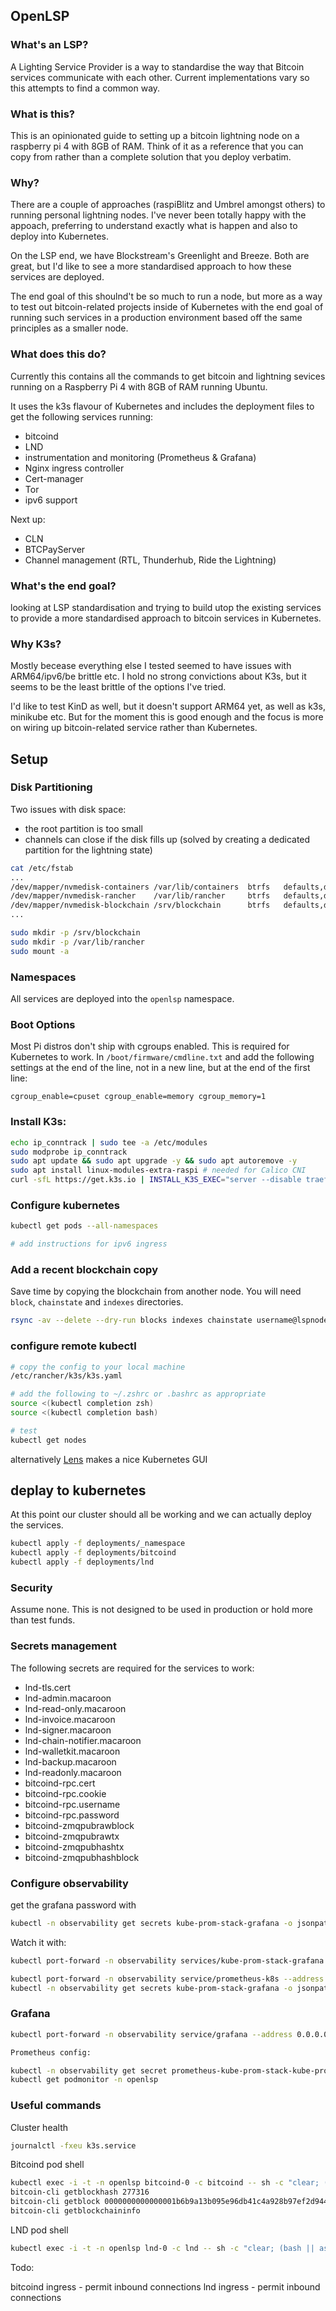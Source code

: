 ## OpenLSP

### What's an LSP?

A Lighting Service Provider is a way to standardise the way that Bitcoin services communicate with each other. Current implementations vary so this attempts to find a common way.

### What is this?

This is an opinionated guide to setting up a bitcoin lightning node on a raspberry pi 4 with 8GB of RAM. Think of it as a reference that you can copy from rather than a complete solution that you deploy verbatim.

### Why?

There are a couple of approaches (raspiBlitz and Umbrel amongst others) to running personal lightning nodes. I've never been totally happy with the appoach, preferring to understand exactly what is happen and also to deploy into Kubernetes. 

On the LSP end, we have Blockstream's Greenlight and Breeze. Both are great, but I'd like to see a more standardised approach to how these services are deployed.

The end goal of this shoulnd't be so much to run a node, but more as a way to test out bitcoin-related projects inside of Kubernetes with the end goal of running such services in a production environment based off the same principles as a smaller node.

### What does this do?

Currently this contains all the commands to get bitcoin and lightning sevices running on a Raspberry Pi 4 with 8GB of RAM running Ubuntu. 

It uses the k3s flavour of Kubernetes and includes the deployment files to get the following services running:
- bitcoind
- LND
- instrumentation and monitoring (Prometheus & Grafana) 
- Nginx ingress controller
- Cert-manager
- Tor
- ipv6 support

Next up:
- CLN
- BTCPayServer
- Channel management (RTL, Thunderhub, Ride the Lightning)


### What's the end goal?
looking at LSP standardisation and trying to build utop the existing services to provide a more standardised approach to bitcoin services in Kubernetes.

### Why K3s?

Mostly becease everything else I tested seemed to have issues with ARM64/ipv6/be brittle etc. I hold no strong convictions about K3s, but it seems to be the least brittle of the options I've tried.

I'd like to test KinD as well, but it doesn't support ARM64 yet, as well as k3s, minikube etc. But for the moment this is good enough and the focus is more on wiring up bitcoin-related service rather than Kubernetes. 

## Setup 

### Disk Partitioning

Two issues with disk space:
- the root partition is too small
- channels can close if the disk fills up (solved by creating a dedicated partition for the lightning state)

```bash
cat /etc/fstab
...
/dev/mapper/nvmedisk-containers /var/lib/containers  btrfs   defaults,discard 0 1
/dev/mapper/nvmedisk-rancher    /var/lib/rancher     btrfs   defaults,discard 0 1
/dev/mapper/nvmedisk-blockchain /srv/blockchain      btrfs   defaults,discard 0 1
...

sudo mkdir -p /srv/blockchain
sudo mkdir -p /var/lib/rancher
sudo mount -a
```

### Namespaces

All services are deployed into the `openlsp` namespace.

### Boot Options

Most Pi distros don't ship with cgroups enabled. This is required for Kubernetes to work. In `/boot/firmware/cmdline.txt` and add the following settings at the end of the line, not in a new line, but at the end of the first line:

```
cgroup_enable=cpuset cgroup_enable=memory cgroup_memory=1
```

### Install K3s:

```bash
echo ip_conntrack | sudo tee -a /etc/modules
sudo modprobe ip_conntrack
sudo apt update && sudo apt upgrade -y && sudo apt autoremove -y
sudo apt install linux-modules-extra-raspi # needed for Calico CNI
curl -sfL https://get.k3s.io | INSTALL_K3S_EXEC="server --disable traefik --disable servicelb --disable metrics-server --disable-cloud-controller --kube-proxy-arg proxy-mode=ipvs --cluster-cidr=10.42.0.0/16,fd42::/48 --service-cidr=10.43.0.0/16,fd43::/112 --flannel-ipv6-masq" sh -
```

### Configure kubernetes

```bash
kubectl get pods --all-namespaces

# add instructions for ipv6 ingress
```

### Add a recent blockchain copy

Save time by copying the blockchain from another node. You will need `block`, `chainstate` and `indexes` directories.

```bash
rsync -av --delete --dry-run blocks indexes chainstate username@lspnode:/srv/blockchain/
```

### configure remote kubectl

```bash
# copy the config to your local machine
/etc/rancher/k3s/k3s.yaml

# add the following to ~/.zshrc or .bashrc as appropriate
source <(kubectl completion zsh)
source <(kubectl completion bash)

# test
kubectl get nodes
```

alternatively [Lens](https://docs.k8slens.dev/) makes a nice Kubernetes GUI

## deplay to kubernetes

At this point our cluster should all be working and we can actually deploy the services.

```bash
kubectl apply -f deployments/_namespace
kubectl apply -f deployments/bitcoind
kubectl apply -f deployments/lnd
```

### Security

Assume none. This is not designed to be used in production or hold more than test funds.

### Secrets management

The following secrets are required for the services to work:

- lnd-tls.cert
- lnd-admin.macaroon
- lnd-read-only.macaroon
- lnd-invoice.macaroon
- lnd-signer.macaroon
- lnd-chain-notifier.macaroon
- lnd-walletkit.macaroon
- lnd-backup.macaroon
- lnd-readonly.macaroon
- bitcoind-rpc.cert
- bitcoind-rpc.cookie
- bitcoind-rpc.username
- bitcoind-rpc.password
- bitcoind-zmqpubrawblock
- bitcoind-zmqpubrawtx
- bitcoind-zmqpubhashtx
- bitcoind-zmqpubhashblock

### Configure observability

get the grafana password with
```bash
kubectl -n observability get secrets kube-prom-stack-grafana -o jsonpath="{.data.admin-password}" | base64 --decode ; echo 
```

Watch it with:
```bash
kubectl port-forward -n observability services/kube-prom-stack-grafana --address 0.0.0.0 3000:80 # grafana

kubectl port-forward -n observability service/prometheus-k8s --address 0.0.0.0 9090 # prometheus
kubectl -n observability get secrets kube-prom-stack-grafana -o jsonpath="{.data.admin-password}" | base64 --decode ; echo # grafana password

```


### Grafana

```bash
kubectl port-forward -n observability service/grafana --address 0.0.0.0 3000:3000 

Prometheus config:

kubectl -n observability get secret prometheus-kube-prom-stack-kube-prome-prometheus -o json  | jq -r '.data["prometheus.yaml.gz"]' | base64 -d | gunzip 
kubectl get podmonitor -n openlsp

```

### Useful commands

Cluster health

```bash
journalctl -fxeu k3s.service
```

Bitcoind pod shell

```bash
kubectl exec -i -t -n openlsp bitcoind-0 -c bitcoind -- sh -c "clear; (bash || ash || sh)"
bitcoin-cli getblockhash 277316
bitcoin-cli getblock 0000000000000001b6b9a13b095e96db41c4a928b97ef2d944a9b31b2cc7bdc4 
bitcoin-cli getblockchaininfo
```


LND pod shell

```bash
kubectl exec -i -t -n openlsp lnd-0 -c lnd -- sh -c "clear; (bash || ash || sh)"

```




Todo: 

bitcoind ingress - permit inbound connections
lnd ingress - permit inbound connections
